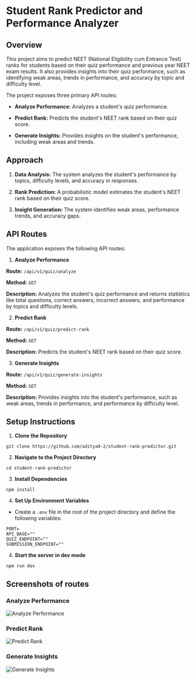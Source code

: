 # Student Rank Predictor and Performance Analyzer

## Overview

This project aims to predict NEET (National Eligibility cum Entrance Test) ranks for students based on their quiz performance and previous year NEET exam results. It also provides insights into their quiz performance, such as identifying weak areas, trends in performance, and accuracy by topic and difficulty level.

The project exposes three primary API routes:

- **Analyze Performance:** Analyzes a student's quiz performance.

- **Predict Rank:** Predicts the student's NEET rank based on their quiz score.

- **Generate Insights:** Provides insights on the student's performance, including weak areas and trends.

## Approach

1. **Data Analysis:** The system analyzes the student's performance by topics, difficulty levels, and accuracy in responses.

2. **Rank Prediction:** A probabilistic model estimates the student's NEET rank based on their quiz score.

3. **Insight Generation:** The system identifies weak areas, performance trends, and accuracy gaps.


## API Routes
The application exposes the following API routes:

1. **Analyze Performance**

**Route:** `/api/v1/quiz/analyze`

**Method:** `GET`

**Description:** Analyzes the student's quiz performance and returns statistics like total questions, correct answers, incorrect answers, and performance by topics and difficulty levels.

2. **Predict Rank**

**Route:** `/api/v1/quiz/predict-rank`

**Method:** `GET`

**Description:** Predicts the student's NEET rank based on their quiz score.

3. **Generate Insights**

**Route:** `/api/v1/quiz/generate-insights`

**Method:** `GET`

**Description:** Provides insights into the student's performance, such as weak areas, trends in performance, and performance by difficulty level.

## Setup Instructions

1. **Clone the Repository**

```
git clone https://github.com/aditya9-2/student-rank-predictor.git
```

2. **Navigate to the Project Directory**

```
cd student-rank-predictor
```

3. **Install Dependencies**

```
npm install
```

4. **Set Up Environment Variables**

- Create a `.env` file in the root of the project directory and define the following variables:

```
PORT=
API_BASE=""
QUIZ_ENDPOINT=""
SUBMISSION_ENDPOINT=""
```

4. **Start the server in dev mode**

```
npm run dev
```


## Screenshots of routes

### Analyze Performance
![Analyze Performance](https://postimg.cc/PNHkDFdX)

### Predict Rank
![Predict Rank](https://imgur.com/a/uja2upU)

### Generate Insights
![Generate Insights](https://imgur.com/a/lpzz9fk)
